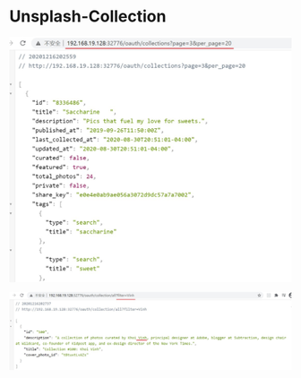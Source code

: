# Unsplash-Collection
![image](https://github.com/La-Mala-Hierba/Unsplash-Collection/blob/master/image/Collections.JPG)

![image](https://github.com/La-Mala-Hierba/Unsplash-Collection/blob/master/image/Filter.JPG)
